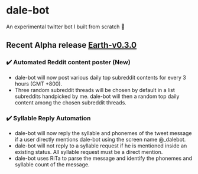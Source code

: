 # dale-bot
An experimental twitter bot I built from scratch :robot:  

## Recent Alpha release [Earth-v0.3.0](https://github.com/Ollen/dale-bot/releases/tag/Earth-v0.3.0)
### ✔️ Automated Reddit content poster (New)
- dale-bot will now post various daily top subreddit contents for every 3 hours (GMT +800).
- Three random subreddit threads will be chosen by default in a list subreddits handpicked by me. dale-bot will then a random top daily content among the chosen subreddit threads. <br>  


### ✔️ Syllable Reply Automation
- dale-bot will now reply the syllable and phonemes of the tweet message if a user directly mentions dale-bot using the screen name @_dalebot.
- dale-bot will not reply to a syllable request if he is mentioned inside an existing status. All syllable request must be a direct mention.
- dale-bot uses RiTa to parse the message and identify the phonemes and syllable count of the message.

